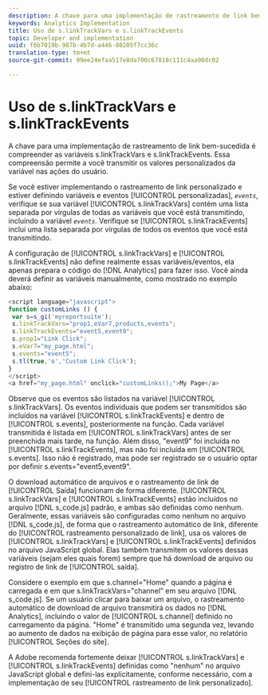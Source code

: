 ```yaml
---
description: A chave para uma implementação de rastreamento de link bem-sucedida é compreender as variáveis s.linkTrackVars e s.linkTrackEvents. Essa compreensão permite a você transmitir os valores personalizados da variável nas ações do usuário.
keywords: Analytics Implementation
title: Uso de s.linkTrackVars e s.linkTrackEvents
topic: Developer and implementation
uuid: f6b7019b-987b-4b7d-a446-80205f7cc36c
translation-type: tm+mt
source-git-commit: 99ee24efaa517e8da700c67818c111c4aa90dc02

---
```



# Uso de s.linkTrackVars e s.linkTrackEvents

A chave para uma implementação de rastreamento de link bem-sucedida é compreender as variáveis s.linkTrackVars e s.linkTrackEvents. Essa compreensão permite a você transmitir os valores personalizados da variável nas ações do usuário.

Se você estiver implementando o rastreamento de link personalizado e estiver definindo variáveis e eventos [!UICONTROL personalizadas], *`events`*, verifique se sua variável [!UICONTROL s.linkTrackVars] contém uma lista separada por vírgulas de todas as variáveis que você está transmitindo, incluindo a variável *`events`*. Verifique se [!UICONTROL s.linkTrackEvents] inclui uma lista separada por vírgulas de todos os eventos que você está transmitindo.

A configuração de [!UICONTROL s.linkTrackVars] e [!UICONTROL s.linkTrackEvents] não define realmente essas variáveis/eventos, ela apenas prepara o código do [!DNL Analytics] para fazer isso. Você ainda deverá definir as variáveis manualmente, como mostrado no exemplo abaixo:

```js
<script language="javascript"> 
function customLinks () { 
 var s=s_gi('myreportsuite'); 
 s.linkTrackVars="prop1,eVar7,products,events"; 
 s.linkTrackEvents="event5,event9"; 
 s.prop1="Link Click"; 
 s.eVar7="my_page.html"; 
 s.events="event5"; 
 s.tl(true,'o','Custom Link Click'); 
} 
</script> 
<a href="my_page.html" onclick="customLinks();">My Page</a> 
```

Observe que os eventos são listados na variável [!UICONTROL s.linkTrackVars]. Os eventos individuais que podem ser transmitidos são incluídos na variável [!UICONTROL s.linkTrackEvents] e dentro de [!UICONTROL s.events], posteriormente na função. Cada variável transmitida é listada em [!UICONTROL s.linkTrackVars] antes de ser preenchida mais tarde, na função. Além disso, "event9" foi incluída no [!UICONTROL s.linkTrackEvents], mas não foi incluída em [!UICONTROL s.events]. Isso não é registrado, mas pode ser registrado se o usuário optar por definir s.events="event5,event9".

O download automático de arquivos e o rastreamento de link de [!UICONTROL Saída] funcionam de forma diferente. [!UICONTROL s.linkTrackVars] e [!UICONTROL s.linkTrackEvents] estão incluídos no arquivo [!DNL s_code.js] padrão, e ambas são definidas como nenhum. Geralmente, essas variáveis são configuradas como nenhum no arquivo [!DNL s_code.js], de forma que o rastreamento automático de link, diferente do [!UICONTROL rastreamento personalizado de link], usa os valores de [!UICONTROL s.linkTrackVars] e [!UICONTROL s.linkTrackEvents] definidos no arquivo JavaScript global. Elas também transmitem os valores dessas variáveis (sejam eles quais forem) sempre que há download de arquivo ou registro de link de [!UICONTROL saída].

Considere o exemplo em que s.channel="Home" quando a página é carregada e em que s.linkTrackVars="channel" em seu arquivo [!DNL s_code.js]. Se um usuário clicar para baixar um arquivo, o rastreamento automático de download de arquivo transmitirá os dados no [!DNL Analytics], incluindo o valor de [!UICONTROL s.channel] definido no carregamento da página. "Home" é transmitido uma segunda vez, levando ao aumento de dados na exibição de página para esse valor, no relatório [!UICONTROL Seções do site].

A Adobe recomenda fortemente deixar [!UICONTROL s.linkTrackVars] e [!UICONTROL s.linkTrackEvents] definidas como "nenhum" no arquivo JavaScript global e defini-las explicitamente, conforme necessário, com a implementação de seu [!UICONTROL rastreamento de link personalizado].
